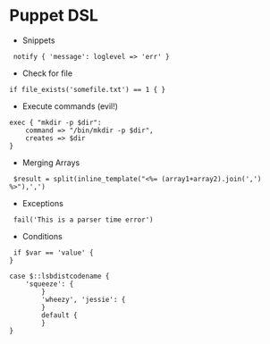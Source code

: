 # Puppet DSL

* Snippets

```
 notify { 'message': loglevel => 'err' }
```

* Check for file

```
if file_exists('somefile.txt') == 1 { }
```

* Execute commands (evil!)

```
exec { "mkdir -p $dir":
    command => "/bin/mkdir -p $dir",
    creates => $dir
}
```

* Merging Arrays

```
 $result = split(inline_template("<%= (array1+array2).join(',') %>"),',')
```

* Exceptions

```
 fail('This is a parser time error')
```

* Conditions

```
 if $var == 'value' {
}

case $::lsbdistcodename {
	'squeeze': {
        }
        'wheezy', 'jessie': {
        }
        default {
        }
}
```